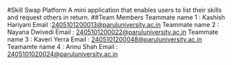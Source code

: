 #Skill Swap Platform
A mini application that enables users to list their skills and request others in return.
##Team Members
Teammate name 1 : Kashish Hariyani Email :2405101200013@paruluniversity.ac.in
Teammate name 2 : Nayana Dwivedi Email : 2405101200022@paruluniversity.ac.in
Teammate name 3 : Kaveri Yerra Email : 2405101200048@paruluniversity.ac.in
Teamamte name 4 : Annu Shah Email : 2405101020024@paruluniversity.ac.in
